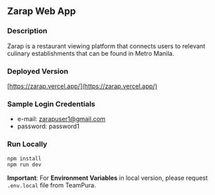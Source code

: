 ## Zarap Web App
### Description
Zarap is a restaurant viewing platform that connects users to relevant culinary establishments that can be found in Metro Manila.

### Deployed Version
[https://zarap.vercel.app/](https://zarap.vercel.app/)

### Sample Login Credentials
- e-mail: zarapuser1@gmail.com
- password: password1

### Run Locally
```bash
npm install
npm run dev
```
**Important**: For **Environment Variables** in local version, please request `.env.local` file from TeamPura.
